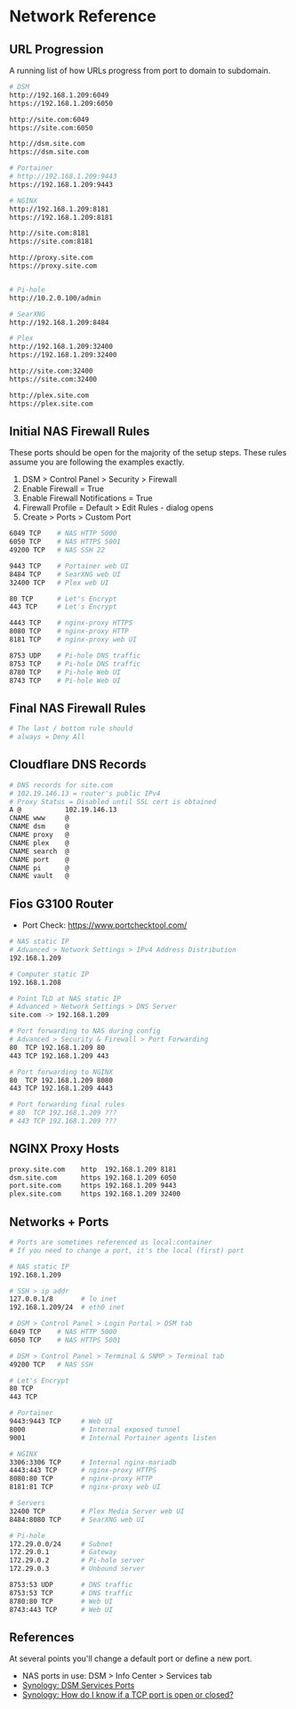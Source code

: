 # Network Reference

## URL Progression

A running list of how URLs progress from port to domain to subdomain.

```bash
# DSM
http://192.168.1.209:6049
https://192.168.1.209:6050

http://site.com:6049
https://site.com:6050

http://dsm.site.com
https://dsm.site.com

# Portainer
# http://192.168.1.209:9443
https://192.168.1.209:9443

# NGINX
http://192.168.1.209:8181
https://192.168.1.209:8181

http://site.com:8181
https://site.com:8181

http://proxy.site.com
https://proxy.site.com


# Pi-hole
http://10.2.0.100/admin

# SearXNG
http://192.168.1.209:8484

# Plex
http://192.168.1.209:32400
https://192.168.1.209:32400

http://site.com:32400
https://site.com:32400

http://plex.site.com
https://plex.site.com
```

## Initial NAS Firewall Rules

These ports should be open for the majority of the setup steps. These rules assume you are following the examples exactly. 

1. DSM > Control Panel > Security > Firewall
2. Enable Firewall = True
3. Enable Firewall Notifications = True
4. Firewall Profile = Default > Edit Rules - dialog opens
5. Create > Ports > Custom Port

```bash
6049 TCP    # NAS HTTP 5000
6050 TCP    # NAS HTTPS 5001
49200 TCP   # NAS SSH 22

9443 TCP    # Portainer web UI
8484 TCP    # SearXNG web UI
32400 TCP   # Plex web UI

80 TCP      # Let's Encrypt   
443 TCP     # Let's Encrypt 

4443 TCP    # nginx-proxy HTTPS
8080 TCP    # nginx-proxy HTTP
8181 TCP    # nginx-proxy web UI

8753 UDP    # Pi-hole DNS traffic
8753 TCP    # Pi-hole DNS traffic
8780 TCP    # Pi-hole Web UI
8743 TCP    # Pi-hole Web UI
```

## Final NAS Firewall Rules

```bash
# The last / bottom rule should
# always = Deny All
```

## Cloudflare DNS Records

```bash
# DNS records for site.com
# 102.19.146.13 = router's public IPv4
# Proxy Status = Disabled until SSL cert is obtained
A @           102.19.146.13
CNAME www     @
CNAME dsm     @
CNAME proxy   @ 
CNAME plex    @
CNAME search  @
CNAME port    @
CNAME pi      @
CNAME vault   @
```

## Fios G3100 Router

* Port Check: https://www.portchecktool.com/

```bash
# NAS static IP
# Advanced > Network Settings > IPv4 Address Distribution
192.168.1.209

# Computer static IP
192.168.1.208

# Point TLD at NAS static IP
# Advanced > Network Settings > DNS Server
site.com -> 192.168.1.209

# Port forwarding to NAS during config
# Advanced > Security & Firewall > Port Forwarding
80  TCP 192.168.1.209 80
443 TCP 192.168.1.209 443

# Port forwarding to NGINX 
80  TCP 192.168.1.209 8080
443 TCP 192.168.1.209 4443

# Port forwarding final rules
# 80  TCP 192.168.1.209 ???
# 443 TCP 192.168.1.209 ???
```

## NGINX Proxy Hosts

```bash
proxy.site.com    http  192.168.1.209 8181
dsm.site.com      https 192.168.1.209 6050
port.site.com     https 192.168.1.209 9443
plex.site.com     https 192.168.1.209 32400

```


## Networks + Ports

```bash
# Ports are sometimes referenced as local:container
# If you need to change a port, it's the local (first) port

# NAS static IP
192.168.1.209

# SSH > ip addr
127.0.0.1/8       # lo inet
192.168.1.209/24  # eth0 inet

# DSM > Control Panel > Login Portal > DSM tab
6049 TCP    # NAS HTTP 5000
6050 TCP    # NAS HTTPS 5001

# DSM > Control Panel > Terminal & SNMP > Terminal tab
49200 TCP   # NAS SSH 

# Let's Encrypt
80 TCP    
443 TCP

# Portainer
9443:9443 TCP     # Web UI
8000              # Internal exposed tunnel
9001              # Internal Portainer agents listen

# NGINX 
3306:3306 TCP     # Internal nginx-mariadb
4443:443 TCP      # nginx-proxy HTTPS
8080:80 TCP       # nginx-proxy HTTP
8181:81 TCP       # nginx-proxy web UI

# Servers
32400 TCP         # Plex Media Server web UI
8484:8080 TCP     # SearXNG web UI

# Pi-hole
172.29.0.0/24     # Subnet
172.29.0.1        # Gateway    
172.29.0.2        # Pi-hole server
172.29.0.3        # Unbound server

8753:53 UDP       # DNS traffic
8753:53 TCP       # DNS traffic
8780:80 TCP       # Web UI
8743:443 TCP      # Web UI
```


## References

At several points you'll change a default port or define a new port. 

* NAS ports in use: DSM > Info Center > Services tab
* [Synology: DSM Services Ports](https://kb.synology.com/en-global/DSM/tutorial/What_network_ports_are_used_by_Synology_services)
* [Synology: How do I know if a TCP port is open or closed?](https://kb.synology.com/tr-tr/DSM/tutorial/Whether_TCP_port_is_open_or_closed)

